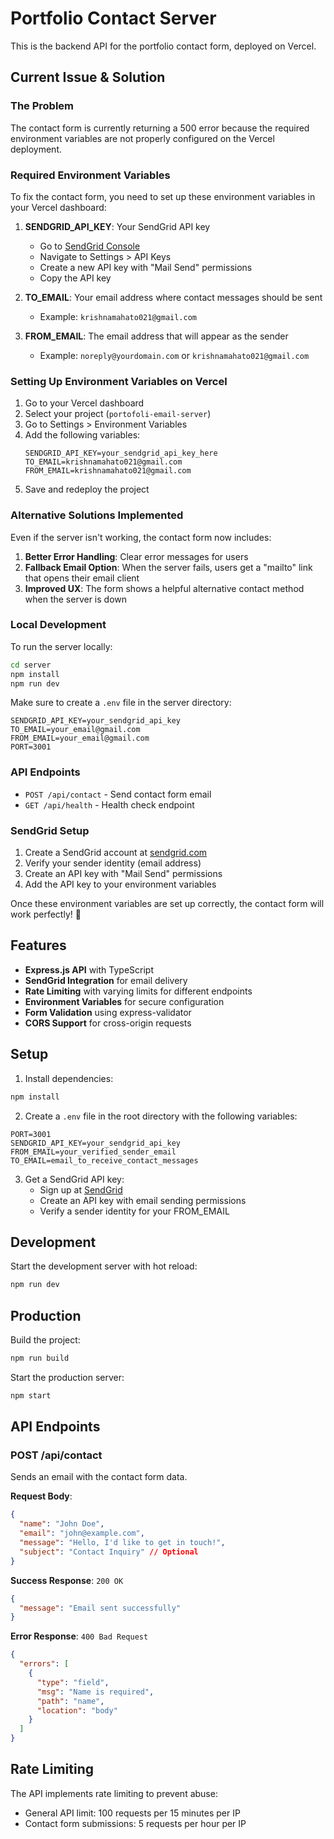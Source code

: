 # Portfolio Contact Server

This is the backend API for the portfolio contact form, deployed on Vercel.

## Current Issue & Solution

### The Problem

The contact form is currently returning a 500 error because the required environment variables are not properly configured on the Vercel deployment.

### Required Environment Variables

To fix the contact form, you need to set up these environment variables in your Vercel dashboard:

1. **SENDGRID_API_KEY**: Your SendGrid API key

   - Go to [SendGrid Console](https://app.sendgrid.com/)
   - Navigate to Settings > API Keys
   - Create a new API key with "Mail Send" permissions
   - Copy the API key

2. **TO_EMAIL**: Your email address where contact messages should be sent

   - Example: `krishnamahato021@gmail.com`

3. **FROM_EMAIL**: The email address that will appear as the sender
   - Example: `noreply@yourdomain.com` or `krishnamahato021@gmail.com`

### Setting Up Environment Variables on Vercel

1. Go to your Vercel dashboard
2. Select your project (`portofoli-email-server`)
3. Go to Settings > Environment Variables
4. Add the following variables:
   ```
   SENDGRID_API_KEY=your_sendgrid_api_key_here
   TO_EMAIL=krishnamahato021@gmail.com
   FROM_EMAIL=krishnamahato021@gmail.com
   ```
5. Save and redeploy the project

### Alternative Solutions Implemented

Even if the server isn't working, the contact form now includes:

1. **Better Error Handling**: Clear error messages for users
2. **Fallback Email Option**: When the server fails, users get a "mailto" link that opens their email client
3. **Improved UX**: The form shows a helpful alternative contact method when the server is down

### Local Development

To run the server locally:

```bash
cd server
npm install
npm run dev
```

Make sure to create a `.env` file in the server directory:

```env
SENDGRID_API_KEY=your_sendgrid_api_key
TO_EMAIL=your_email@gmail.com
FROM_EMAIL=your_email@gmail.com
PORT=3001
```

### API Endpoints

- `POST /api/contact` - Send contact form email
- `GET /api/health` - Health check endpoint

### SendGrid Setup

1. Create a SendGrid account at [sendgrid.com](https://sendgrid.com)
2. Verify your sender identity (email address)
3. Create an API key with "Mail Send" permissions
4. Add the API key to your environment variables

Once these environment variables are set up correctly, the contact form will work perfectly! 🚀

## Features

- **Express.js API** with TypeScript
- **SendGrid Integration** for email delivery
- **Rate Limiting** with varying limits for different endpoints
- **Environment Variables** for secure configuration
- **Form Validation** using express-validator
- **CORS Support** for cross-origin requests

## Setup

1. Install dependencies:

```bash
npm install
```

2. Create a `.env` file in the root directory with the following variables:

```
PORT=3001
SENDGRID_API_KEY=your_sendgrid_api_key
FROM_EMAIL=your_verified_sender_email
TO_EMAIL=email_to_receive_contact_messages
```

3. Get a SendGrid API key:
   - Sign up at [SendGrid](https://sendgrid.com/)
   - Create an API key with email sending permissions
   - Verify a sender identity for your FROM_EMAIL

## Development

Start the development server with hot reload:

```bash
npm run dev
```

## Production

Build the project:

```bash
npm run build
```

Start the production server:

```bash
npm start
```

## API Endpoints

### POST /api/contact

Sends an email with the contact form data.

**Request Body**:

```json
{
  "name": "John Doe",
  "email": "john@example.com",
  "message": "Hello, I'd like to get in touch!",
  "subject": "Contact Inquiry" // Optional
}
```

**Success Response**: `200 OK`

```json
{
  "message": "Email sent successfully"
}
```

**Error Response**: `400 Bad Request`

```json
{
  "errors": [
    {
      "type": "field",
      "msg": "Name is required",
      "path": "name",
      "location": "body"
    }
  ]
}
```

## Rate Limiting

The API implements rate limiting to prevent abuse:

- General API limit: 100 requests per 15 minutes per IP
- Contact form submissions: 5 requests per hour per IP
